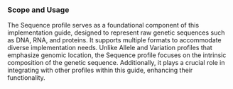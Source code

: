 ### Scope and Usage
The Sequence profile serves as a foundational component of this implementation guide, designed to represent raw genetic sequences such as DNA, RNA, and proteins. It supports multiple formats to accommodate diverse implementation needs. Unlike Allele and Variation profiles that emphasize genomic location, the Sequence profile focuses on the intrinsic composition of the genetic sequence. Additionally, it plays a crucial role in integrating with other profiles within this guide, enhancing their functionality.

